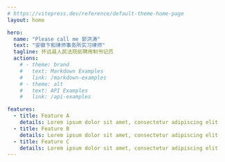 ```yaml
---
# https://vitepress.dev/reference/default-theme-home-page
layout: home

hero:
  name: "Please call me 郭洪涛"
  text: "安徽卞和律师事务所实习律师"
  tagline: 怀远县人民法院前聘用制书记员
  actions:
    # - theme: brand
    #   text: Markdown Examples
    #   link: /markdown-examples
    # - theme: alt
    #   text: API Examples
    #   link: /api-examples

features:
  - title: Feature A
    details: Lorem ipsum dolor sit amet, consectetur adipiscing elit
  - title: Feature B
    details: Lorem ipsum dolor sit amet, consectetur adipiscing elit
  - title: Feature C
    details: Lorem ipsum dolor sit amet, consectetur adipiscing elit
---
```

